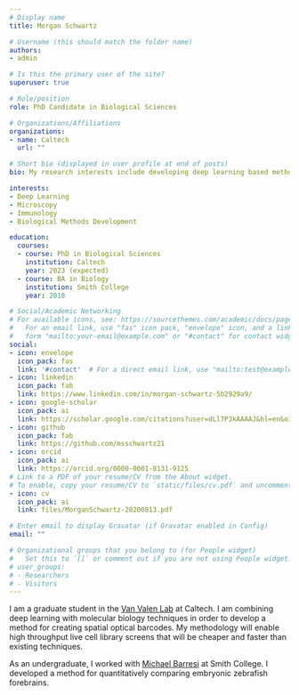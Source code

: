```yaml
---
# Display name
title: Morgan Schwartz

# Username (this should match the folder name)
authors:
- admin

# Is this the primary user of the site?
superuser: true

# Role/position
role: PhD Candidate in Biological Sciences

# Organizations/Affiliations
organizations:
- name: Caltech
  url: ""

# Short bio (displayed in user profile at end of posts)
bio: My research interests include developing deep learning based methods for biological image analysis.

interests:
- Deep Learning
- Microscopy
- Immunology
- Biological Methods Development

education:
  courses:
  - course: PhD in Biological Sciences
    institution: Caltech
    year: 2023 (expected)
  - course: BA in Biology
    institution: Smith College
    year: 2018

# Social/Academic Networking
# For available icons, see: https://sourcethemes.com/academic/docs/page-builder/#icons
#   For an email link, use "fas" icon pack, "envelope" icon, and a link in the
#   form "mailto:your-email@example.com" or "#contact" for contact widget.
social:
- icon: envelope
  icon_pack: fas
  link: '#contact'  # For a direct email link, use "mailto:test@example.org".
- icon: linkedin
  icon_pack: fab
  link: https://www.linkedin.com/in/morgan-schwartz-5b2929a9/
- icon: google-scholar
  icon_pack: ai
  link: https://scholar.google.com/citations?user=dLl7P3kAAAAJ&hl=en&oi=ao
- icon: github
  icon_pack: fab
  link: https://github.com/msschwartz21
- icon: orcid
  icon_pack: ai
  link: https://orcid.org/0000-0001-8131-9125
# Link to a PDF of your resume/CV from the About widget.
# To enable, copy your resume/CV to `static/files/cv.pdf` and uncomment the lines below.
- icon: cv
  icon_pack: ai
  link: files/MorganSchwartz-20200813.pdf

# Enter email to display Gravatar (if Gravatar enabled in Config)
email: ""

# Organizational groups that you belong to (for People widget)
#   Set this to `[]` or comment out if you are not using People widget.
# user_groups:
# - Researchers
# - Visitors
---
```


I am a graduate student in the [Van Valen Lab](http://www.vanvalen.caltech.edu/) at Caltech. I am combining deep learning with molecular biology techniques in order to develop a method for creating spatial optical barcodes. My methodology will enable high throughput live cell library screens that will be cheaper and faster than existing techniques.

As an undergraduate, I worked with [Michael Barresi](https://sophia.smith.edu/blog/barresilab/) at Smith College. I developed a method for quantitatively comparing embryonic zebrafish forebrains.